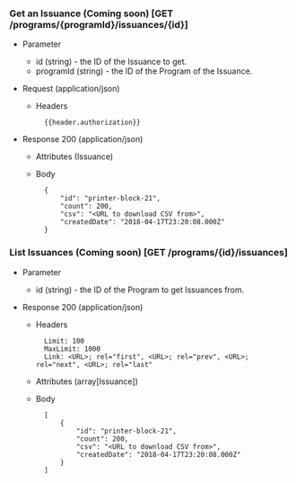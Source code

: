 ### Get an Issuance (Coming soon) [GET /programs/{programId}/issuances/{id}]

+ Parameter
    + id (string) - the ID of the Issuance to get.
    + programId (string) - the ID of the Program of the Issuance.

+ Request (application/json)
    + Headers
    
            {{header.authorization}}

+ Response 200 (application/json)
    + Attributes (Issuance)

    + Body

            {
                "id": "printer-block-21",
                "count": 200,
                "csv": "<URL to download CSV from>",
                "createdDate": "2018-04-17T23:20:08.000Z"
            }

### List Issuances (Coming soon) [GET /programs/{id}/issuances]

+ Parameter
    + id (string) - the ID of the Program to get Issuances from.
    
+ Response 200 (application/json)
    + Headers
        
            Limit: 100
            MaxLimit: 1000
            Link: <URL>; rel="first", <URL>; rel="prev", <URL>; rel="next", <URL>; rel="last"
            
    + Attributes (array[Issuance])

    + Body
    
            [
                {
                    "id": "printer-block-21",
                    "count": 200,
                    "csv": "<URL to download CSV from>",
                    "createdDate": "2018-04-17T23:20:08.000Z"
                }
            ]
